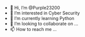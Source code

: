 - 👋 Hi, I’m @Purple23200
- 👀 I’m interested in Cyber Security
- 🌱 I’m currently learning Python
- 💞️ I’m looking to collaborate on ...
- 📫 How to reach me ...

<!---
Purple23200/Purple23200 is a ✨ special ✨ repository because its `README.md` (this file) appears on your GitHub profile.
You can click the Preview link to take a look at your changes.
--->
